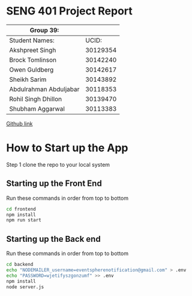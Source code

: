 # SENG 401 Project Report
| Group 39:       |     |
| --------------- | --- |
| Student Names:  |  UCID:   |
| Akshpreet Singh | 30129354 |
| Brock Tomlinson | 30142240 |
| Owen Guldberg   | 30142617 |
| Sheikh Sarim    | 30143892 |
| Abdulrahman Abduljabar | 30118353 |
| Rohil Singh Dhillon | 30139470 |
| Shubham Aggarwal | 30113383 |

[Github link](https://github.com/Akshpreet02/EventSphere)

# How to Start up the App
Step 1 clone the repo to your local system

<h2>Starting up the Front End</h2>
Run these commands in order from top to bottom

```bash 
cd frontend
npm install
npm run start
```

<h2>Starting up the Back end</h2>
Run these commands in order from top to bottom

```bash
cd backend
echo "NODEMAILER_username=eventspherenotification@gmail.com" > .env
echo "PASSWORD=wjetifyszgonzumf" >> .env
npm install
node server.js
```
